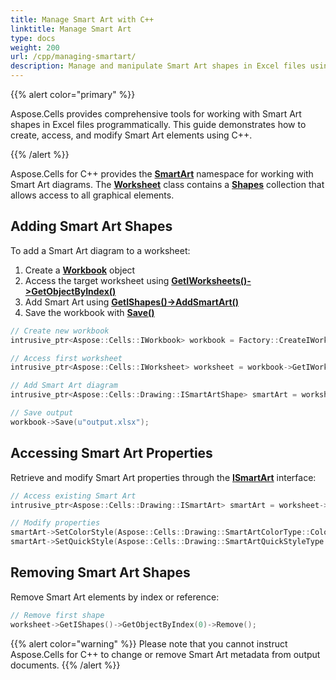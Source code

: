 ```yaml
---
title: Manage Smart Art with C++
linktitle: Manage Smart Art
type: docs
weight: 200
url: /cpp/managing-smartart/
description: Manage and manipulate Smart Art shapes in Excel files using Aspose.Cells for C++.
---
```


{{% alert color="primary" %}}

Aspose.Cells provides comprehensive tools for working with Smart Art shapes in Excel files programmatically. This guide demonstrates how to create, access, and modify Smart Art elements using C++.

{{% /alert %}}

Aspose.Cells for C++ provides the [**SmartArt**](https://reference.aspose.com/cells/cpp/aspose.cells.drawing.smartart/) namespace for working with Smart Art diagrams. The [**Worksheet**](https://reference.aspose.com/cells/cpp/aspose.cells/worksheet/) class contains a [**Shapes**](https://reference.aspose.com/cells/cpp/aspose.cells.drawing/shapecollection/) collection that allows access to all graphical elements.

## **Adding Smart Art Shapes**
To add a Smart Art diagram to a worksheet:

1. Create a [**Workbook**](https://reference.aspose.com/cells/cpp/aspose.cells/workbook/) object
2. Access the target worksheet using [**GetIWorksheets()->GetObjectByIndex()**](https://reference.aspose.com/cells/cpp/aspose.cells/worksheetcollection/getobjectbyindex/)
3. Add Smart Art using [**GetIShapes()->AddSmartArt()**](https://reference.aspose.com/cells/cpp/aspose.cells.drawing/shapecollection/addsmartart/)
4. Save the workbook with [**Save()**](https://reference.aspose.com/cells/cpp/aspose.cells/workbook/save/)

```cpp
// Create new workbook
intrusive_ptr<Aspose::Cells::IWorkbook> workbook = Factory::CreateIWorkbook();

// Access first worksheet
intrusive_ptr<Aspose::Cells::IWorksheet> worksheet = workbook->GetIWorksheets()->GetObjectByIndex(0);

// Add Smart Art diagram
intrusive_ptr<Aspose::Cells::Drawing::ISmartArtShape> smartArt = worksheet->GetIShapes()->AddSmartArt(0, 0, 400, 600, Aspose::Cells::Drawing::SmartArtLayoutType::BasicCycle);

// Save output
workbook->Save(u"output.xlsx");
```

## **Accessing Smart Art Properties**
Retrieve and modify Smart Art properties through the [**ISmartArt**](https://reference.aspose.com/cells/cpp/aspose.cells.drawing.smartart/ismartart/) interface:

```cpp
// Access existing Smart Art
intrusive_ptr<Aspose::Cells::Drawing::ISmartArt> smartArt = worksheet->GetIShapes()->GetObjectByIndex(0)->GetISmartArt();

// Modify properties
smartArt->SetColorStyle(Aspose::Cells::Drawing::SmartArtColorType::ColoredFillAccent1);
smartArt->SetQuickStyle(Aspose::Cells::Drawing::SmartArtQuickStyleType::SimpleFill);
```

## **Removing Smart Art Shapes**
Remove Smart Art elements by index or reference:

```cpp
// Remove first shape
worksheet->GetIShapes()->GetObjectByIndex(0)->Remove();
```

{{% alert color="warning" %}} 
Please note that you cannot instruct Aspose.Cells for C++ to change or remove Smart Art metadata from output documents.
{{% /alert %}}